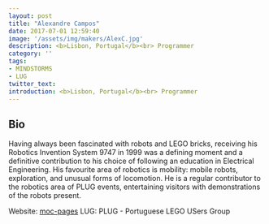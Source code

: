 ```yaml
---
layout: post
title: "Alexandre Campos"
date: 2017-07-01 12:59:40
image: '/assets/img/makers/AlexC.jpg'
description: <b>Lisbon, Portugal</b><br> Programmer
category: ''
tags:
- MINDSTORMS
- LUG
twitter_text:
introduction: <b>Lisbon, Portugal</b><br> Programmer
---
```




## Bio

Having always been fascinated with robots and LEGO bricks, receiving his Robotics Invention System 9747 in 1999 was a defining moment and a definitive contribution to his choice of following an education in Electrical Engineering.
His favourite area of robotics is mobility: mobile robots, exploration, and unusual forms of locomotion. He is a regular contributor to the robotics area of PLUG events, entertaining visitors with demonstrations of the robots present.



Website: [moc-pages](http://www.moc-pages.com/mocs.php?id=114173)
LUG: PLUG - Portuguese LEGO USers Group